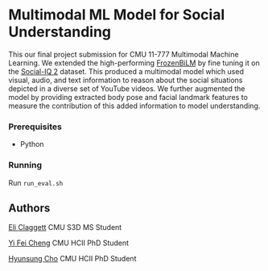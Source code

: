 # Multimodal ML Model for Social Understanding

This our final project submission for CMU 11-777 Multimodal Machine Learning. We extended the high-performing [FrozenBiLM](https://github.com/antoyang/FrozenBiLM) by fine tuning it on the [Social-IQ 2](https://cmu-multicomp-lab.github.io/social-iq-2.0/) dataset. This produced a multimodal model which used visual, audio, and text information to reason about the social situations depicted in a diverse set of YouTube videos. We further augmented the model by providing extracted body pose and facial landmark features to measure the contribution of this added information to model understanding.

### Prerequisites

- Python

### Running

Run `run_eval.sh`

## Authors

[Eli Claggett](https://github.com/eliclaggett)
CMU S3D MS Student


[Yi Fei Cheng](https://scholars.croucher.org.hk/scholars/cheng-yi-fei)
CMU HCII PhD Student

[Hyunsung Cho](https://hyunsungcho.com)
CMU HCII PhD Student
